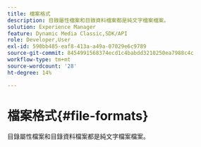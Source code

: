 ```yaml
---
title: 檔案格式
description: 目錄屬性檔案和目錄資料檔案都是純文字檔案檔案。
solution: Experience Manager
feature: Dynamic Media Classic,SDK/API
role: Developer,User
exl-id: 590bb485-eaf8-413a-a49a-07029e6c9789
source-git-commit: 8454991568374ecd1c4babdd3210250ea7988c4c
workflow-type: tm+mt
source-wordcount: '28'
ht-degree: 14%

---
```


# 檔案格式{#file-formats}

目錄屬性檔案和目錄資料檔案都是純文字檔案檔案。
